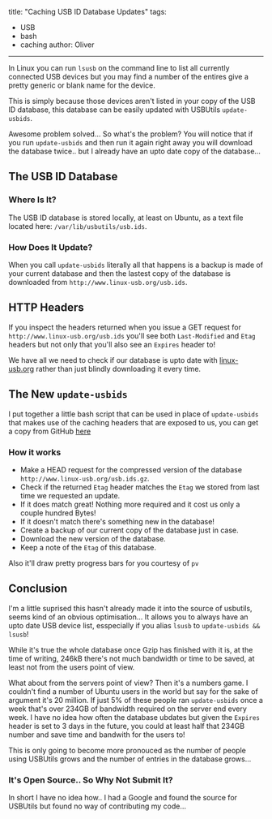 title: "Caching USB ID Database Updates"
tags:
- USB
- bash
- caching
author: Oliver
---

In Linux you can run `lsusb` on the command line to list all currently connected USB devices but you may find a number of the entires give a pretty generic or blank name for the device.

This is simply because those devices aren't listed in your copy of the USB ID database, this database can be easily updated with USBUtils `update-usbids`.

Awesome problem solved... So what's the problem?
You will notice that if you run `update-usbids` and then run it again right away you will download the database twice.. but I already have an upto date copy of the database...

<!-- more -->

## The USB ID Database

### Where Is It?

The USB ID database is stored locally, at least on Ubuntu, as a text file located here: `/var/lib/usbutils/usb.ids`.

### How Does It Update?

When you call `update-usbids` literally all that happens is a backup is made of your current database and then the lastest copy of the database is downloaded from `http://www.linux-usb.org/usb.ids`.

## HTTP Headers

If you inspect the headers returned when you issue a GET request for `http://www.linux-usb.org/usb.ids` you'll see both `Last-Modified` and `Etag` headers but not only that you'll also see an `Expires` header to!

We have all we need to check if our database is upto date with [linux-usb.org](http://www.linux-usb.org/) rather than just blindly downloading it every time.

## The New `update-usbids`

I put together a little bash script that can be used in place of `update-usbids` that makes use of the caching headers that are exposed to us, you can get a copy from GitHub [here](https://github.com/moebrowne/update-usbids-optimized)

### How it works

- Make a HEAD request for the compressed version of the database `http://www.linux-usb.org/usb.ids.gz`.
- Check if the returned `Etag` header matches the `Etag` we stored from last time we requested an update.
- If it does match great! Nothing more required and it cost us only a couple hundred Bytes!
- If it doesn't match there's something new in the database!
- Create a backup of our current copy of the database just in case.
- Download the new version of the database.
- Keep a note of the `Etag` of this database.

Also it'll draw pretty progress bars for you courtesy of `pv` 

## Conclusion

I'm a little suprised this hasn't already made it into the source of usbutils, seems kind of an obvious optimisation...
It allows you to always have an upto date USB device list, esspecially if you alias `lsusb` to `update-usbids && lsusb`!

While it's true the whole database once Gzip has finished with it is, at the time of writing, 246kB there's not much bandwidth or time to be saved, at least not from the users point of view.

What about from the servers point of view? Then it's a numbers game. I couldn't find a number of Ubuntu users in the world but say for the sake of argument it's 20 million. If just 5% of these people ran `update-usbids` once a week that's over 234GB of bandwidth required on the server end every week. I have no idea how often the database ubdates but given the `Expires` header is set to 3 days in the future, you could at least half that 234GB number and save time and bandwith for the users to!

This is only going to become more pronouced as the number of people using USBUtils grows and the number of entries in the database grows...

### It's Open Source.. So Why Not Submit It?

In short I have no idea how.. I had a Google and found the source for USBUtils but found no way of contributing my code...
